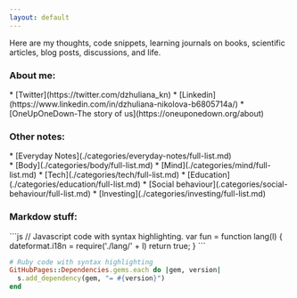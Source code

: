 ```yaml
---
layout: default
---
```



<p>
Here are my thoughts, code snippets, learning journals on books, scientific articles, blog posts, discussions, and life.</p>
<h3>About me:</h3>
*  [Twitter](https://twitter.com/dzhuliana_kn)
*  [Linkedin](https://www.linkedin.com/in/dzhuliana-nikolova-b6805714a/)
*  [OneUpOneDown-The story of us](https://oneuponedown.org/about)
<br>

<h3>Other notes:</h3>
*  [Everyday Notes](./categories/everyday-notes/full-list.md)
<br>
*  [Body](./categories/body/full-list.md) 
*  [Mind](./categories/mind/full-list.md)
*  [Tech](./categories/tech/full-list.md)
*  [Education](./categories/education/full-list.md)
*  [Social behaviour](.categories/social-behaviour/full-list.md)
*  [Investing](./categories/investing/full-list.md)

<br>


<h3>Markdow stuff:</h3>
```js
// Javascript code with syntax highlighting.
var fun = function lang(l) {
  dateformat.i18n = require('./lang/' + l)
  return true;
}
```

```ruby
# Ruby code with syntax highlighting
GitHubPages::Dependencies.gems.each do |gem, version|
  s.add_dependency(gem, "= #{version}")
end
```
